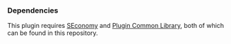 ### Dependencies
This plugin requires [SEconomy](https://github.com/Maxthegreat99/tShock-v5-plugins/blob/main/SEconomy/Wolfje.Plugins.SEconomy.dll) and [Plugin Common Library](https://github.com/Maxthegreat99/tShock-v5-plugins/blob/main/Plugin%20Common%20Lib%204.2.0.dll), both of which can be found in this repository.
